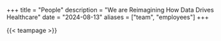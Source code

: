 +++
title = "People"
description = "We are Reimagining How Data Drives Healthcare"
date = "2024-08-13"
aliases = ["team", "employees"]
+++

{{< teampage >}}